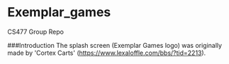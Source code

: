 # Exemplar_games
 CS477 Group Repo
 
 ###Introduction
 The splash screen (Exemplar Games logo) was originally made by 'Cortex Carts' (https://www.lexaloffle.com/bbs/?tid=2213).

